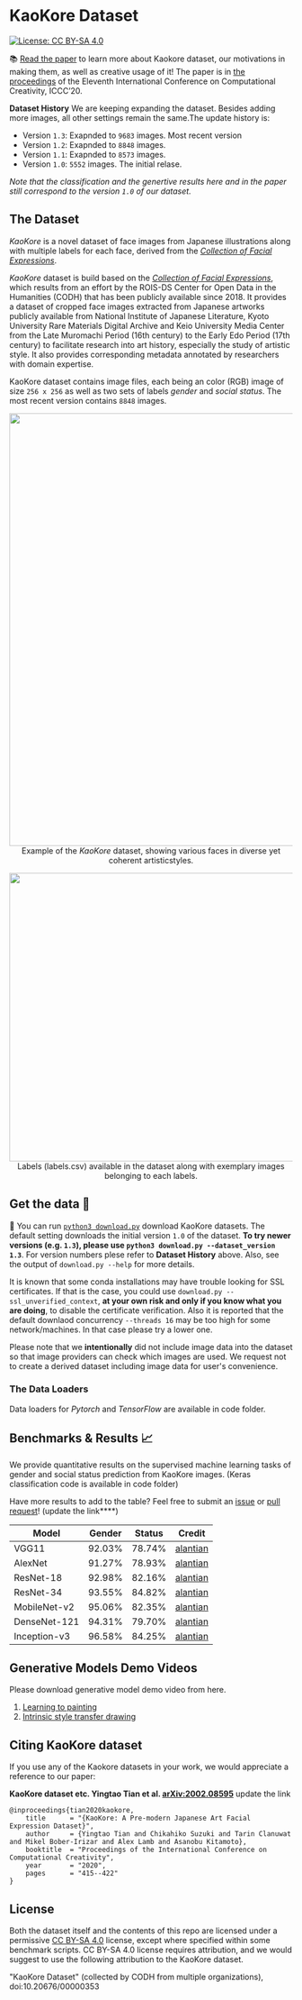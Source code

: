 # KaoKore Dataset

[![License: CC BY-SA 4.0](https://img.shields.io/badge/License-CC%20BY--SA%204.0-blue.svg)](https://creativecommons.org/licenses/by-sa/4.0/)  

📚 [Read the paper](https://arxiv.org/abs/2002.08595)  to learn more about Kaokore dataset, our motivations in making them, as well as creative usage of it! The paper is in [the proceedings](http://computationalcreativity.net/iccc20/proceedings/) of the Eleventh International Conference on Computational Creativity, ICCC’20.


**Dataset History** We are keeping expanding the dataset. Besides adding more images, all other settings remain the same.The update history is:

* Version `1.3`: Exapnded to `9683` images. Most recent version
* Version `1.2`: Exapnded to `8848` images.
* Version `1.1`: Exapnded to `8573` images. 
* Version `1.0`: `5552` images. The initial relase.

_Note that the classification and the genertive results here and in the paper still correspond to the version `1.0` of our dataset._

## The Dataset

_KaoKore_ is a novel dataset of face images from Japanese illustrations along with multiple labels for each face, derived from the [_Collection of Facial Expressions_](http://codh.rois.ac.jp/face/).

_KaoKore_ dataset is build based on the [_Collection of Facial Expressions_](http://codh.rois.ac.jp/face/), which results from an effort by the ROIS-DS Center for Open Data in the Humanities (CODH) that has been publicly available since 2018.
It provides a dataset of cropped face images extracted from Japanese artworks publicly available from National Institute of Japanese Literature, Kyoto University Rare Materials Digital Archive and Keio University Media Center from the Late Muromachi Period (16th century) to the Early Edo Period (17th century) to facilitate research into art history, especially the study of artistic style. It also provides corresponding metadata annotated by researchers with domain expertise.

KaoKore dataset contains image files, each being an color (RGB) image of size `256 x 256` as well as two sets of labels _gender_ and _social status_. The most recent version contains `8848` images.

<p align="center">
  <img src="images/fig/dataset_example.png" width='768'>

  <br>
  Example of the <em>KaoKore</em> dataset, showing various faces in diverse yet coherent artisticstyles.
</p>

<p align="center">
  <img src="images/fig/label_example.png" width='512'>
  
  <br>
  Labels (labels.csv) available in the dataset along with exemplary images belonging to each labels.
</p>

## Get the data 💾

🌟 You can run [`python3 download.py`](download.py) download KaoKore datasets. The default setting downloads the initial version `1.0` of the dataset. **To try newer versions (e.g. `1.3`), please use `python3 download.py --dataset_version 1.3`**. For version numbers plese refer to **Dataset History** above.
Also, see the output of `download.py --help` for more details. 

It is known that some conda installations may have trouble looking for SSL certificates. If that is the case, you could use `download.py --ssl_unverified_context`, **at your own risk and only if you know what you are doing**, to disable the certificate verification. Also it is reported that the default downlaod concurrency `--threads 16` may be too high for some network/machines. In that case please try a lower one.

Please note that we **intentionally** did not include image data into the dataset so that image providers can check which images are used. We request not to create a derived dataset including image data for user's convenience.

### The Data Loaders

Data loaders for _Pytorch_ and _TensorFlow_ are available in code folder.

## Benchmarks & Results 📈

We provide quantitative results on the supervised machine learning tasks of gender and social status prediction from KaoKore images. (Keras classification code is available in code folder)

Have more results to add to the table? Feel free to submit an [issue](https://github.com/rois-codh/kaokore/issues/new) or [pull request](https://github.com/rois-codh/kaokore/compare)! (update the link****)

|Model                            | Gender| Status | Credit
|---------------------------------|-------|--------|-----|
|VGG11    |92.03% | 78.74% | [alantian](https://github.com/alantian) |
|AlexNet    |91.27% | 78.93% | [alantian](https://github.com/alantian) |
|ResNet-18    |92.98% | 82.16% | [alantian](https://github.com/alantian) |
|ResNet-34    |93.55% | 84.82% | [alantian](https://github.com/alantian) |
|MobileNet-v2    |95.06% | 82.35% | [alantian](https://github.com/alantian) |
|DenseNet-121   |94.31% | 79.70% | [alantian](https://github.com/alantian) |
|Inception-v3    |96.58% | 84.25% | [alantian](https://github.com/alantian) |

## Generative Models Demo Videos

Please download generative model demo video from here.

1. [Learning to painting](http://codh.rois.ac.jp/face/dataset/demo/learning-to-painting_drawings.zip)
2. [Intrinsic style transfer drawing](http://codh.rois.ac.jp/face/dataset/demo/intrinsic-style-transfer_drawings.zip)

## Citing KaoKore dataset

If you use any of the Kaokore datasets in your work, we would appreciate a reference to our paper:

**KaoKore dataset etc. Yingtao Tian et al. [arXiv:2002.08595](https://arxiv.org/abs/2002.08595)** update the link

```
@inproceedings{tian2020kaokore,
    title      = "{KaoKore: A Pre-modern Japanese Art Facial Expression Dataset}",
    author     = {Yingtao Tian and Chikahiko Suzuki and Tarin Clanuwat and Mikel Bober-Irizar and Alex Lamb and Asanobu Kitamoto},
    booktitle  = "Proceedings of the International Conference on Computational Creativity",
    year       = "2020",
    pages      = "415--422"
}
```

## License

Both the dataset itself and the contents of this repo are licensed under a permissive  [CC BY-SA 4.0](https://creativecommons.org/licenses/by-sa/4.0/) license, except where specified within some benchmark scripts. CC BY-SA 4.0 license requires attribution, and we would suggest to use the following attribution to the KaoKore dataset.

"KaoKore Dataset" (collected by CODH from multiple organizations), doi:10.20676/00000353

